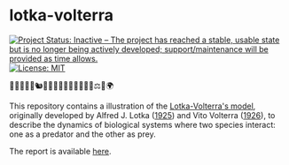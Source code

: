 # lotka-volterra

<!-- badges: start -->
[![Project Status: Inactive – The project has reached a stable, usable state but is no longer being actively developed; support/maintenance will be provided as time allows.](https://www.repostatus.org/badges/latest/inactive.svg)](https://www.repostatus.org/#inactive)
[![License: MIT](https://img.shields.io/badge/license-MIT-green)](https://choosealicense.com/licenses/mit/)
<!-- badges: end -->

🐇🐐🦙🦆🦌🐿️🐔🐠🦊🐅🐺🦁🦅🐍🐊🔁⚖️🔗🌍

This repository contains a illustration of the [Lotka-Volterra's model](https://en.wikipedia.org/wiki/Lotka%E2%80%93Volterra_equations), originally developed by Alfred J. Lotka ([1925](http://archive.org/details/elementsofphysic017171mbp)) and Vito Volterra ([1926](https://www.nature.com/articles/118558a0)), to describe the dynamics of biological systems where two species interact: one as a predator and the other as prey.

The report is available [here](https://danielvartan.github.io/lotka-volterra/).
